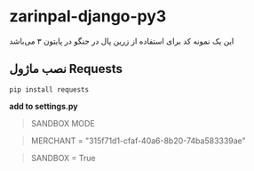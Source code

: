 #  zarinpal-django-py3

این یک نمونه کد برای استفاده از زرین پال در جنگو در پایتون ۳ می‌باشد


##  نصب ماژول Requests

```
pip install requests
```

**add to settings.py**

> SANDBOX MODE

> MERCHANT  =  "315f71d1-cfaf-40a6-8b20-74ba583339ae"

> SANDBOX  =  True

